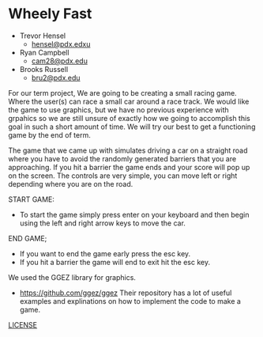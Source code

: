 # Wheely Fast

- Trevor Hensel
    - hensel@pdx.edxu
- Ryan Campbell     
    - cam28@pdx.edu
- Brooks Russell    
    - bru2@pdx.edu

For our term project, We are going to be creating a small racing game. Where
the user(s) can race a small car around a race track. We would like the
game to use graphics, but we have no previous experience with grpahics so
we are still unsure of exactly how we going to accomplish this goal in such
a short amount of time. We will try our best to get a functioning game by
the end of term.

The game that we came up with simulates driving a car on a straight road
where you have to avoid the randomly generated barriers that you are approaching.
If you hit a barrier the game ends and your score will pop up on the screen.
The controls are very simple, you can move left or right depending where you are
on the road.

START GAME:
- To start the game simply press enter on your keyboard and then begin using the 
left and right arrow keys to move the car.

END GAME;
- If you want to end the game early press the esc key.
- If you hit a barrier the game will end to exit hit the esc key.

We used the GGEZ library for graphics. 
- https://github.com/ggez/ggez
Their repository has a lot of useful examples and explinations on how to implement
the code to make a game.

[LICENSE](./LICENSE)
